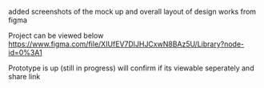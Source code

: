 added screenshots of the mock up and overall layout of design works from figma

Project can be viewed below
https://www.figma.com/file/XIUfEV7DlJHJCxwN8BAz5U/Library?node-id=0%3A1


Prototype is up (still in progress) will confirm if its viewable seperately and share link